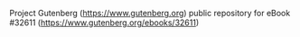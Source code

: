 Project Gutenberg (https://www.gutenberg.org) public repository for eBook #32611 (https://www.gutenberg.org/ebooks/32611)
